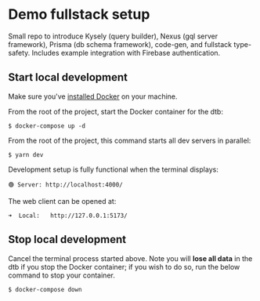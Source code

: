 # Demo fullstack setup

Small repo to introduce Kysely (query builder), Nexus (gql server framework), Prisma (db schema framework), code-gen, and fullstack type-safety. Includes example integration with Firebase authentication.

## Start local development

Make sure you've [installed Docker](https://docs.docker.com/get-docker/) on your machine.

From the root of the project, start the Docker container for the dtb:

```
$ docker-compose up -d
```

From the root of the project, this command starts all dev servers in parallel:

```
$ yarn dev
```

Development setup is fully functional when the terminal displays:

```
🟢 Server: http://localhost:4000/
```

The web client can be opened at:

```
➜  Local:   http://127.0.0.1:5173/
```

## Stop local development

Cancel the terminal process started above. Note you will **lose all data** in the dtb if you stop the Docker container; if you wish to do so, run the below command to stop your container.

```
$ docker-compose down
```
